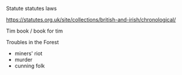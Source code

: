 

Statute statutes laws

https://statutes.org.uk/site/collections/british-and-irish/chronological/


Tim book / book for tim

Troubles in the Forest

- miners' riot
- murder
- cunning folk